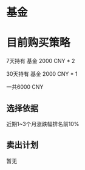 # 基金



# 目前购买策略

7天持有 基金 2000 CNY * 2

30天持有 基金 2000 CNY * 1

一共6000 CNY

## 选择依据

近期1~3个月涨跌幅排名前10%



## 卖出计划

暂无